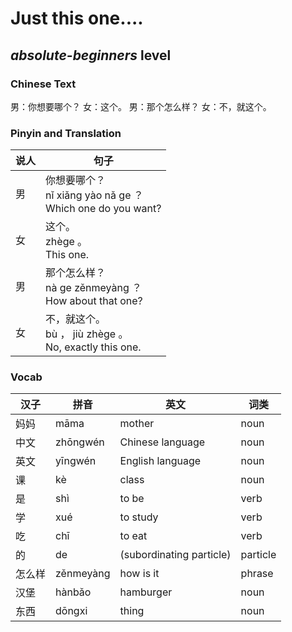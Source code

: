 # Just this one....
## *absolute-beginners* level

### Chinese Text
男：你想要哪个？
女：这个。
男：那个怎么样？
女：不，就这个。

### Pinyin and Translation
|说人|句子|
|----|----|
|男|你想要哪个？<br />nǐ xiǎng yào nǎ ge ？<br />Which one do you want?|
|女|这个。<br />zhège 。<br />This one.|
|男|那个怎么样？<br />nà ge zěnmeyàng ？<br />How about that one?|
|女|不，就这个。<br />bù ， jiù zhège 。<br />No, exactly this one.|
### Vocab
|汉子|拼音|英文|词类|
|----|----|----|----|
|妈妈|māma|mother|noun|
|中文|zhōngwén|Chinese language|noun|
|英文|yīngwén|English language|noun|
|课|kè|class|noun|
|是|shì|to be|verb|
|学|xué|to study|verb|
|吃|chī|to eat|verb|
|的|de|(subordinating particle)|particle|
|怎么样|zěnmeyàng|how is it|phrase|
|汉堡|hànbǎo|hamburger|noun|
|东西|dōngxi|thing|noun|